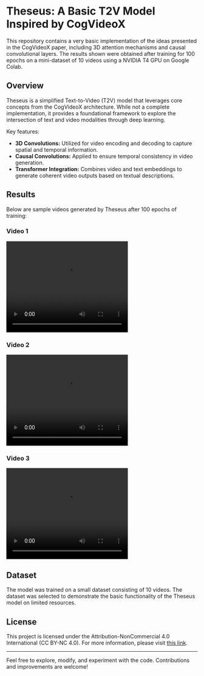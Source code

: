 # Theseus: A Basic T2V Model Inspired by CogVideoX

This repository contains a very basic implementation of the ideas presented in the CogVideoX paper, including 3D attention mechanisms and causal convolutional layers. The results shown were obtained after training for 100 epochs on a mini-dataset of 10 videos using a NVIDIA T4 GPU on Google Colab.

## Overview

Theseus is a simplified Text-to-Video (T2V) model that leverages core concepts from the CogVideoX architecture. While not a complete implementation, it provides a foundational framework to explore the intersection of text and video modalities through deep learning.

Key features:

- **3D Convolutions:** Utilized for video encoding and decoding to capture spatial and temporal information.
- **Causal Convolutions:** Applied to ensure temporal consistency in video generation.
- **Transformer Integration:** Combines video and text embeddings to generate coherent video outputs based on textual descriptions.

## Results

Below are sample videos generated by Theseus after 100 epochs of training:

### Video 1

<video width="320" height="240" controls>
  <source src="reconstructed_video_1.mp4" type="video/mp4">
  Your browser does not support the video tag.
</video>

### Video 2

<video width="320" height="240" controls>
  <source src="reconstructed_video_2.mp4" type="video/mp4">
  Your browser does not support the video tag.
</video>

### Video 3

<video width="320" height="240" controls>
  <source src="reconstructed_video_3.mp4" type="video/mp4">
  Your browser does not support the video tag.
</video>

## Dataset

The model was trained on a small dataset consisting of 10 videos. The dataset was selected to demonstrate the basic functionality of the Theseus model on limited resources.

## License

This project is licensed under the Attribution-NonCommercial 4.0 International (CC BY-NC 4.0). For more information, please visit [this link](LICENSE.md).

---

Feel free to explore, modify, and experiment with the code. Contributions and improvements are welcome!
